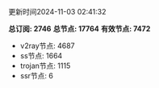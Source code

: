更新时间2024-11-03 02:41:32

**总订阅: 2746**
**总节点: 17764**
**有效节点: 7472**
- v2ray节点: 4687
- ss节点: 1664
- trojan节点: 1115
- ssr节点: 6
